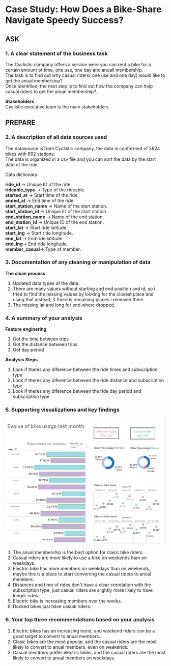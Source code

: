 # Case Study: How Does a Bike-Share Navigate Speedy Success?

## ASK




### 1. A clear statement of the business task
The Cyclistic company offers a service were you can rent a bike for a certain amount of time, one use, one day and anuall membership.  
The task is to find out why casual riders( one use and one day) would like to get the anual membership?.  
Once identified, the next step is to find out how the company can help casual riders to get the anual membership?.  

**Stakeholders**  
 Cyclistic executive team is the main stakeholders.

## PREPARE

### 2. A description of all data sources used
The datasource is from Cyclistic company, the data is conformed of 5824 bikes with 692 stations.  
The data is organized in a csv file and you can sort the data by the start date of the ride.

Data dictionary:

**ride_id**	-> Unique ID of the ride.  
**rideable_type**	->  Type of the rideable.  
**started_at**	->  Start time of the ride.  
**ended_at**	->  End time of the ride.  
**start_station_name**	->  Name of the start station.  
**start_station_id**	->  Unique ID of the start station.  
**end_station_name**	->  Name of the end station.  
**end_station_id**	->  Unique ID of the end station.  
**start_lat**	->  Start ride latitude.  
**start_lng**	->  Start ride longitude.  
**end_lat**	->  End ride latitude.  
**end_lng**->  End ride longitude.  
**member_casual**->  Type of member.  


### 3. Documentation of any cleaning or manipulation of data

**The clean process**
1. Updated data types of the data.
2. There are many values without starting and end position and id, so i tried to find the missing values by looking for the closest place and using that instead, if there is remaining places i removed them.
3. The missing lat and long for end where dropped.


### 4. A summary of your analysis

**Feature enginering**
1. Got the time between trips
2. Got the distance between trips
3. Got day period

**Analysis Steps**
1. Look if theres any diference between the ride times and subscription type
2. Look if theres any diference between the ride distance and subscription type
3. Look if theres any diference between the ride day period and subscription type


### 5. Supporting visualizations and key findings
![Dashbard](./Dashboard.png)

1. The anual membership is the best option for clasic bike riders.
2. Casual riders are more likely to use a bike on weekends than on weekdays.
3. Electric bike has more members on weekdays than on weekends, maybe this is a place to start converting the casual riders to anual members.
4. Distances and time of rides don't have a clear correlation with the subscription type, just casual riders are slightly more likely to have longer rides.
5. Electric bike is increasing members over the weeks.
6. Docked bikes just have casual riders.


### 6. Your top three recommendations based on your analysis
1. Electric bikes has an increasing trend, and weekend riders can be a good target to convert to anual members.
2. Clasic bikes are the most popular, and the casual riders are the most likely to convert to anual members, even on weekends.
3. Casual members prefer electric bikes, and the casual riders are the most likely to convert to anual members on weekdays.